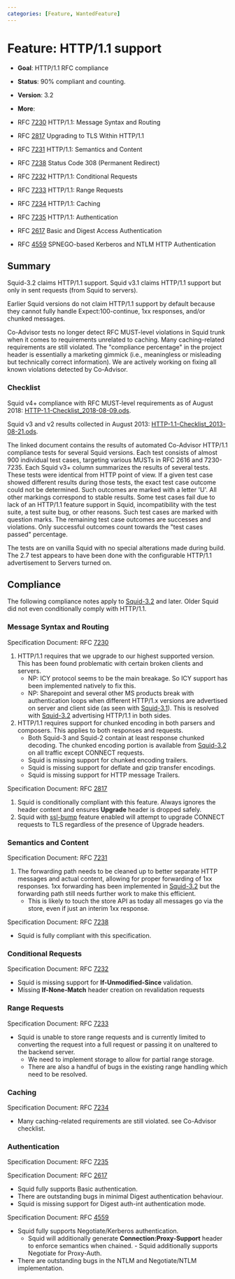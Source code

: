 ```yaml
---
categories: [Feature, WantedFeature]
---
```

# Feature: HTTP/1.1 support

- **Goal**: HTTP/1.1 RFC compliance
- **Status**: 90% compliant and counting.
- **Version**: 3.2
- **More**:

- RFC [7230](https://tools.ietf.org/rfc/rfc7230)
    HTTP/1.1: Message Syntax and Routing
- RFC [2817](https://tools.ietf.org/rfc/rfc2817)
    Upgrading to TLS Within HTTP/1.1
- RFC [7231](https://tools.ietf.org/rfc/rfc7231)
    HTTP/1.1: Semantics and Content
- RFC [7238](https://tools.ietf.org/rfc/rfc7238)
    Status Code 308 (Permanent Redirect)
- RFC [7232](https://tools.ietf.org/rfc/rfc7232)
    HTTP/1.1: Conditional Requests
- RFC [7233](https://tools.ietf.org/rfc/rfc7233)
    HTTP/1.1: Range Requests
- RFC [7234](https://tools.ietf.org/rfc/rfc7234)
    HTTP/1.1: Caching
- RFC [7235](https://tools.ietf.org/rfc/rfc7235)
    HTTP/1.1: Authentication
- RFC [2617](https://tools.ietf.org/rfc/rfc2617)
    Basic and Digest Access Authentication
- RFC [4559](https://tools.ietf.org/rfc/rfc4559)
    SPNEGO-based Kerberos and NTLM HTTP Authentication

## Summary

Squid-3.2 claims HTTP/1.1 support. Squid v3.1 claims HTTP/1.1 support
but only in sent requests (from Squid to servers).

Earlier Squid versions do not claim HTTP/1.1 support by default because
they cannot fully handle Expect:100-continue, 1xx responses, and/or
chunked messages.

Co-Advisor tests no longer detect RFC MUST-level violations in Squid
trunk when it comes to requirements unrelated to caching. Many
caching-related requirements are still violated. The "compliance
percentage" in the project header is essentially a marketing gimmick
(i.e., meaningless or misleading but technically correct information).
We are actively working on fixing all known violations detected by
Co-Advisor.

### Checklist

Squid v4+ compliance with RFC MUST-level requirements as of August 2018:
[HTTP-1.1-Checklist_2018-08-09.ods](/Features/HTTP11?action=AttachFile&do=get&target=HTTP-1.1-Checklist_2018-08-09.ods).

Squid v3 and v2 results collected in August 2013:
[HTTP-1.1-Checklist_2013-08-21.ods](/Features/HTTP11?action=AttachFile&do=get&target=HTTP-1.1-Checklist_2013-08-21.ods).

The linked document contains the results of automated Co-Advisor
HTTP/1.1 compliance tests for several Squid versions. Each test consists
of almost 900 individual test cases, targeting various MUSTs in RFC 2616
and 7230-7235. Each Squid v3+ column summarizes the results of several
tests. These tests were identical from HTTP point of view. If a given
test case showed different results during those tests, the exact test
case outcome could not be determined. Such outcomes are marked with a
letter 'U'. All other markings correspond to stable results. Some test
cases fail due to lack of an HTTP/1.1 feature support in Squid,
incompatibility with the test suite, a test suite bug, or other reasons.
Such test cases are marked with question marks. The remaining test case
outcomes are successes and violations. Only successful outcomes count
towards the "test cases passed" percentage.

The tests are on vanilla Squid with no special alterations made during
build. The 2.7 test appears to have been done with the configurable
HTTP/1.1 advertisement to Servers turned on.

## Compliance

The following compliance notes apply to
[Squid-3.2](/Releases/Squid-3.2)
and later. Older Squid did not even conditionally comply with HTTP/1.1.

### Message Syntax and Routing

Specification Document: RFC [7230](https://tools.ietf.org/rfc/rfc7230)

1. HTTP/1.1 requires that we upgrade to our highest supported version.
    This has been found problematic with certain broken clients and
    servers.
    - NP: ICY protocol seems to be the main breakage. So ICY support
        has been implemented natively to fix this.
    - NP: Sharepoint and several other MS products break with
        authentication loops when different HTTP/1.x versions are
        advertised on server and client side (as seen with
        [Squid-3.1](/Releases/Squid-3.1)).
        This is resolved with
        [Squid-3.2](/Releases/Squid-3.2)
        advertising HTTP/1.1 in both sides.
1. HTTP/1.1 requires support for chunked encoding in both parsers and
    composers. This applies to both responses and requests.
    - Both Squid-3 and Squid-2 contain at least response chunked
        decoding. The chunked encoding portion is available from
        [Squid-3.2](/Releases/Squid-3.2)
        on all traffic except CONNECT requests.
    - Squid is missing support for chunked encoding trailers.
    - Squid is missing support for deflate and gzip transfer
        encodings.
    - Squid is missing support for HTTP message Trailers.

Specification Document: RFC [2817](https://tools.ietf.org/rfc/rfc2817)

1. Squid is conditionally compliant with this feature. Always ignores
    the header content and ensures **Upgrade** header is dropped safely.
1. Squid with  [ssl-bump](/Features/SslBump)
    feature enabled will attempt to upgrade CONNECT requests to TLS
    regardless of the presence of Upgrade headers.

### Semantics and Content

Specification Document: RFC [7231](https://tools.ietf.org/rfc/rfc7231)

1. The forwarding path needs to be cleaned up to better separate HTTP
    messages and actual content, allowing for proper forwarding of 1xx
    responses. 1xx forwarding has been implemented in
    [Squid-3.2](/Releases/Squid-3.2)
    but the forwarding path still needs further work to make this
    efficient.
      - This is likely to touch the store API as today all messages go
        via the store, even if just an interim 1xx response.

Specification Document: RFC [7238](https://tools.ietf.org/rfc/rfc7238)

  - Squid is fully compliant with this specification.

### Conditional Requests

Specification Document: RFC [7232](https://tools.ietf.org/rfc/rfc7232)

  - Squid is missing support for **If-Unmodified-Since** validation.
  - Missing **If-None-Match** header creation on revalidation requests

### Range Requests

Specification Document: RFC [7233](https://tools.ietf.org/rfc/rfc7233)

  - Squid is unable to store range requests and is currently limited to
    converting the request into a full request or passing it on
    unaltered to the backend server.
    - We need to implement storage to allow for partial range storage.
    - There are also a handful of bugs in the existing range handling
        which need to be resolved.

### Caching

Specification Document: RFC [7234](https://tools.ietf.org/rfc/rfc7234)

- Many caching-related requirements are still violated. see Co-Advisor
    checklist.

### Authentication

Specification Document: RFC [7235](https://tools.ietf.org/rfc/rfc7235)

Specification Document: RFC [2617](https://tools.ietf.org/rfc/rfc2617)

- Squid fully supports Basic authentication.
- There are outstanding bugs in minimal Digest authentication
    behaviour.
- Squid is missing support for Digest auth-int authentication mode.

Specification Document: RFC [4559](https://tools.ietf.org/rfc/rfc4559)

- Squid fully supports Negotiate/Kerberos authentication.
    - Squid will additionally generate **Connection:Proxy-Support**
        header to enforce semantics when chained. - Squid additionally
        supports Negotiate for Proxy-Auth.
- There are outstanding bugs in the NTLM and Negotiate/NTLM
    implementation.
